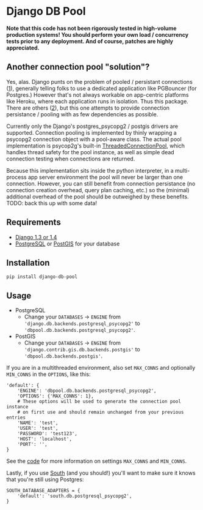 Django DB Pool
=============

**Note that this code has not been rigorously tested in high-volume production systems!  You should perform your own
load / concurrency tests prior to any deployment.  And of course, patches are highly appreciated.**

Another connection pool "solution"?
-----------------------------------

Yes, alas.  Django punts on the problem of pooled / persistant connections ([1][1]), generally telling folks to use a 
dedicated application like PGBouncer (for Postgres.)  However that's not always workable on app-centric platforms like 
Heroku, where each application runs in isolation.  Thus this package.  There are others ([2][2]), but this one attempts 
to provide connection persistance / pooling with as few dependencies as possible.

Currently only the Django's postgres_psycopg2 / postgis drivers are supported.  Connection pooling is implemented by 
thinly wrapping a psycopg2 connection object with a pool-aware class.  The actual pool implementation is psycop2g's 
built-in [ThreadedConnectionPool](http://initd.org/psycopg/docs/pool.html), which handles thread safety for the pool 
instance, as well as simple dead connection testing when connections are returned. 

Because this implementation sits inside the python interpreter, in a multi-process app server environment the pool will 
never be larger than one connection.  However, you can still benefit from connection persistance (no connection creation 
overhead, query plan caching, etc.) so the (minimal) additional overhead of the pool should be outweighed by these 
benefits. TODO: back this up with some data!


Requirements
------------

* [Django 1.3 or 1.4](https://www.djangoproject.com/download/)
* [PostgreSQL](http://www.postgresql.org/) or [PostGIS](http://postgis.net/) for your database


Installation
------------

    pip install django-db-pool


Usage
-----

* PostgreSQL
   * Change your `DATABASES` -> `ENGINE` from `'django.db.backends.postgresql_psycopg2'` to `'dbpool.db.backends.postgresql_psycopg2'`.
* PostGIS
   * Change your `DATABASES` -> `ENGINE` from `'django.contrib.gis.db.backends.postgis'` to `'dbpool.db.backends.postgis'`.

If you are in a multithreaded environment, also set `MAX_CONNS` and optionally `MIN_CONNS` in the `OPTIONS`, 
like this:

    'default': {
        'ENGINE': 'dbpool.db.backends.postgresql_psycopg2',          
        'OPTIONS': {'MAX_CONNS': 1},
        # These options will be used to generate the connection pool instance
        # on first use and should remain unchanged from your previous entries
        'NAME': 'test',
        'USER': 'test',
        'PASSWORD': 'test123',
        'HOST': 'localhost',
        'PORT': '',
    }

See the [code][base] for more information on settings `MAX_CONNS` and `MIN_CONNS`.

Lastly, if you use [South](http://south.aeracode.org/) (and you should!) you'll want to make sure it knows that you're still using Postgres:

    SOUTH_DATABASE_ADAPTERS = {
        'default': 'south.db.postgresql_psycopg2',
    }

[1]: https://groups.google.com/d/topic/django-users/m1jeE4Cxr9A/discussion
[2]: https://github.com/jinzo/django-dbpool-backend
[base]: https://github.com/gmcguire/django-db-pool/blob/0.0.8/dbpool/db/backends/postgresql_psycopg2/base.py#L47-60

